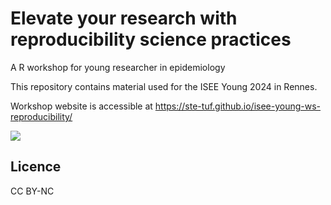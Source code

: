 # Elevate your research with reproducibility science practices

A R workshop for young researcher in epidemiology

This repository contains material used for the ISEE Young 2024 in Rennes.

Workshop website is accessible at https://ste-tuf.github.io/isee-young-ws-reproducibility/

![](WS8.png)

## Licence

CC BY-NC